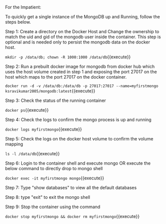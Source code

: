 For the Impatient:

To quickly get a single instance of the MongoDB up and Running, follow the steps below.

Step 1: Create a directory on the Docker Host and Change the ownership to match the uid and gid of the mongodb user inside the container. This step is optional and is needed only to persist the mongodb data on the docker host.

`mkdir -p /data/db; chown -R 1000:1000 /data/db`{{execute}}

Step 2: Run a prebuilt docker image for mongodb from docker hub which uses the host volume created in step 1 and exposing the port 27017 on the host which maps to the port 27017 on the docker container.

`docker run -d -v /data/db:/data/db -p 27017:27017 --name=myfirstmongo ksravikumar2005/mongodb:latest`{{execute}}

Step 3: Check the status of the running container

`docker ps`{{execute}}

Step 4: Check the logs to confirm the mongo process is up and running

`docker logs myfirstmongo`{{execute}}

Step 5: Check the logs on the docker host volume to confirm the volume mapping

`ls -l /data/db`{{execute}}

Step 6: Login to the container shell and execute mongo OR execute the below command to directly drop to mongo shell

`docker exec -it myfirstmongo mongo`{{execute}}

Step 7: Type "show databases" to view all the default databases

Step 8: type "exit" to exit the mongo shell

Step 9: Stop the container using the command

`docker stop myfirstmongo && docker rm myfirstmongo`{{execute}}

